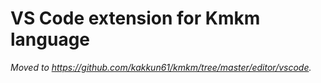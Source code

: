 # VS Code extension for Kmkm language

*Moved to https://github.com/kakkun61/kmkm/tree/master/editor/vscode.*
